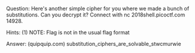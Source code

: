 Question:
Here's another simple cipher for you where we made a bunch of substitutions.
Can you decrypt it? Connect with nc 2018shell.picoctf.com 14928.

Hints:
(1) NOTE: Flag is not in the usual flag format

Answer:
(quipquip.com)
substitution_ciphers_are_solvable_stwcmurwie
